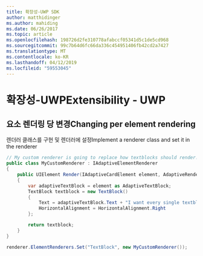 ```yaml
---
title: 확장성-UWP SDK
author: matthidinger
ms.author: mahiding
ms.date: 06/26/2017
ms.topic: article
ms.openlocfilehash: 198726d2fe310778afabccf05341d5c1de5cd968
ms.sourcegitcommit: 99c7b64d6fc66da336c454951406fb42cd2a7427
ms.translationtype: MT
ms.contentlocale: ko-KR
ms.lasthandoff: 04/12/2019
ms.locfileid: "59553045"
---
```

# <a name="extensibility---uwp"></a><span data-ttu-id="8a8e4-102">확장성-UWP</span><span class="sxs-lookup"><span data-stu-id="8a8e4-102">Extensibility - UWP</span></span>

## <a name="changing-per-element-rendering"></a><span data-ttu-id="8a8e4-103">요소 렌더링 당 변경</span><span class="sxs-lookup"><span data-stu-id="8a8e4-103">Changing per element rendering</span></span>

<span data-ttu-id="8a8e4-104">렌더러 클래스를 구현 및 렌더러에 설정</span><span class="sxs-lookup"><span data-stu-id="8a8e4-104">Implement a renderer class and set it in the renderer</span></span>

```csharp
// My custom renderer is going to replace how textblocks should render!
public class MyCustomRenderer : IAdaptiveElementRenderer
{
    public UIElement Render(IAdaptiveCardElement element, AdaptiveRenderContext context)
    {
        var adaptiveTextBlock = element as AdaptiveTextBlock;
        TextBlock textblock = new TextBlock()
        {
            Text = adaptiveTextBlock.Text + "I want every single textblock to append this text, and it should be aligned to the right!",
            HorizontalAlignment = HorizontalAlignment.Right
        };

        return textblock;
    }
}

renderer.ElementRenderers.Set("TextBlock", new MyCustomRenderer());
```